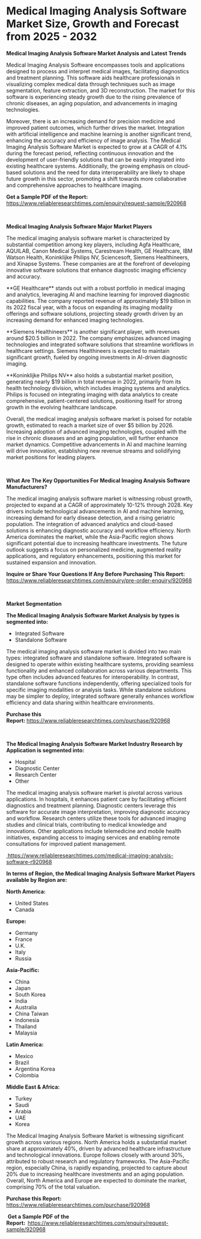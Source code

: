 <p><h1>Medical Imaging Analysis Software Market Size, Growth and Forecast from 2025 - 2032</h1></p><p><strong>Medical Imaging Analysis Software Market Analysis and Latest Trends</strong></p>
<p><p>Medical Imaging Analysis Software encompasses tools and applications designed to process and interpret medical images, facilitating diagnostics and treatment planning. This software aids healthcare professionals in visualizing complex medical data through techniques such as image segmentation, feature extraction, and 3D reconstruction. The market for this software is experiencing steady growth due to the rising prevalence of chronic diseases, an aging population, and advancements in imaging technologies.</p><p>Moreover, there is an increasing demand for precision medicine and improved patient outcomes, which further drives the market. Integration with artificial intelligence and machine learning is another significant trend, enhancing the accuracy and efficiency of image analysis. The Medical Imaging Analysis Software Market is expected to grow at a CAGR of 4.1% during the forecast period, reflecting continuous innovation and the development of user-friendly solutions that can be easily integrated into existing healthcare systems. Additionally, the growing emphasis on cloud-based solutions and the need for data interoperability are likely to shape future growth in this sector, promoting a shift towards more collaborative and comprehensive approaches to healthcare imaging.</p></p>
<p><strong>Get a Sample PDF of the Report:&nbsp;</strong> <a href="https://www.reliableresearchtimes.com/enquiry/request-sample/920968?utm_campaign=3006&utm_medium=2&utm_source=Github&utm_content=ia&utm_term=17042025&utm_id=medical-imaging-analysis-software">https://www.reliableresearchtimes.com/enquiry/request-sample/920968</a></p>
<p>&nbsp;</p>
<p><strong>Medical Imaging Analysis Software Major Market Players</strong></p>
<p><p>The medical imaging analysis software market is characterized by substantial competition among key players, including Agfa Healthcare, AQUILAB, Canon Medical Systems, Carestream Health, GE Healthcare, IBM Watson Health, Koninklijke Philips NV, Sciencesoft, Siemens Healthineers, and Xinapse Systems. These companies are at the forefront of developing innovative software solutions that enhance diagnostic imaging efficiency and accuracy.</p><p>**GE Healthcare** stands out with a robust portfolio in medical imaging and analytics, leveraging AI and machine learning for improved diagnostic capabilities. The company reported revenue of approximately $19 billion in its 2022 fiscal year, with a focus on expanding its imaging modality offerings and software solutions, projecting steady growth driven by an increasing demand for enhanced imaging technologies.</p><p>**Siemens Healthineers** is another significant player, with revenues around $20.5 billion in 2022. The company emphasizes advanced imaging technologies and integrated software solutions that streamline workflows in healthcare settings. Siemens Healthineers is expected to maintain significant growth, fueled by ongoing investments in AI-driven diagnostic imaging.</p><p>**Koninklijke Philips NV** also holds a substantial market position, generating nearly $19 billion in total revenue in 2022, primarily from its health technology division, which includes imaging systems and analytics. Philips is focused on integrating imaging with data analytics to create comprehensive, patient-centered solutions, positioning itself for strong growth in the evolving healthcare landscape.</p><p>Overall, the medical imaging analysis software market is poised for notable growth, estimated to reach a market size of over $5 billion by 2026. Increasing adoption of advanced imaging technologies, coupled with the rise in chronic diseases and an aging population, will further enhance market dynamics. Competitive advancements in AI and machine learning will drive innovation, establishing new revenue streams and solidifying market positions for leading players.</p></p>
<p>&nbsp;</p>
<p><strong>What Are The Key Opportunities For Medical Imaging Analysis Software Manufacturers?</strong></p>
<p><p>The medical imaging analysis software market is witnessing robust growth, projected to expand at a CAGR of approximately 10-12% through 2028. Key drivers include technological advancements in AI and machine learning, increasing demand for early disease detection, and a rising geriatric population. The integration of advanced analytics and cloud-based solutions is enhancing diagnostic accuracy and workflow efficiency. North America dominates the market, while the Asia-Pacific region shows significant potential due to increasing healthcare investments. The future outlook suggests a focus on personalized medicine, augmented reality applications, and regulatory enhancements, positioning this market for sustained expansion and innovation.</p></p>
<p><strong>Inquire or Share Your Questions If Any Before Purchasing This Report:</strong> <a href="https://www.reliableresearchtimes.com/enquiry/pre-order-enquiry/920968?utm_campaign=3006&utm_medium=2&utm_source=Github&utm_content=ia&utm_term=17042025&utm_id=medical-imaging-analysis-software">https://www.reliableresearchtimes.com/enquiry/pre-order-enquiry/920968</a></p>
<p>&nbsp;</p>
<p><strong>Market Segmentation</strong></p>
<p><strong>The Medical Imaging Analysis Software Market Analysis by types is segmented into:</strong></p>
<p><ul><li>Integrated Software</li><li>Standalone Software</li></ul></p>
<p><p>The medical imaging analysis software market is divided into two main types: integrated software and standalone software. Integrated software is designed to operate within existing healthcare systems, providing seamless functionality and enhanced collaboration across various departments. This type often includes advanced features for interoperability. In contrast, standalone software functions independently, offering specialized tools for specific imaging modalities or analysis tasks. While standalone solutions may be simpler to deploy, integrated software generally enhances workflow efficiency and data sharing within healthcare environments.</p></p>
<p><strong>Purchase this Report:&nbsp;</strong><a href="https://www.reliableresearchtimes.com/purchase/920968?utm_campaign=3006&utm_medium=2&utm_source=Github&utm_content=ia&utm_term=17042025&utm_id=medical-imaging-analysis-software">https://www.reliableresearchtimes.com/purchase/920968</a></p>
<p>&nbsp;</p>
<p><strong>The Medical Imaging Analysis Software Market Industry Research by Application is segmented into:</strong></p>
<p><ul><li>Hospital</li><li>Diagnostic Center</li><li>Research Center</li><li>Other</li></ul></p>
<p><p>The medical imaging analysis software market is pivotal across various applications. In hospitals, it enhances patient care by facilitating efficient diagnostics and treatment planning. Diagnostic centers leverage this software for accurate image interpretation, improving diagnostic accuracy and workflow. Research centers utilize these tools for advanced imaging studies and clinical trials, contributing to medical knowledge and innovations. Other applications include telemedicine and mobile health initiatives, expanding access to imaging services and enabling remote consultations for improved patient management.</p></p>
<p><a href="https://www.reliableresearchtimes.com/medical-imaging-analysis-software-r920968?utm_campaign=3006&utm_medium=2&utm_source=Github&utm_content=ia&utm_term=17042025&utm_id=medical-imaging-analysis-software">&nbsp;https://www.reliableresearchtimes.com/medical-imaging-analysis-software-r920968</a></p>
<p><strong>In terms of Region, the Medical Imaging Analysis Software Market Players available by Region are:</strong></p>
<p>
    <p> <strong> North America: </strong>
        <ul>
            <li>United States</li>
            <li>Canada</li>
        </ul>
        </p> 
    <p> <strong> Europe: </strong>
        <ul>
            <li>Germany</li>
            <li>France</li>
            <li>U.K.</li>
            <li>Italy</li>
            <li>Russia</li>
        </ul>
        </p> 
    <p> <strong> Asia-Pacific: </strong>
        <ul>
            <li>China</li>
            <li>Japan</li>
            <li>South Korea</li>
            <li>India</li>
            <li>Australia</li>
            <li>China Taiwan</li>
            <li>Indonesia</li>
            <li>Thailand</li>
            <li>Malaysia</li>
        </ul>
        </p> 
    <p> <strong> Latin America: </strong>
        <ul>
            <li>Mexico</li>
            <li>Brazil</li>
            <li>Argentina Korea</li>
            <li>Colombia</li>
        </ul>
        </p> 
    <p> <strong> Middle East & Africa: </strong>
        <ul>
            <li>Turkey</li>
            <li>Saudi</li>
            <li>Arabia</li>
            <li>UAE</li>
            <li>Korea</li>
        </ul>
    </p>
    </p>
<p><p>The Medical Imaging Analysis Software Market is witnessing significant growth across various regions. North America holds a substantial market share at approximately 40%, driven by advanced healthcare infrastructure and technological innovations. Europe follows closely with around 30%, attributed to robust research and regulatory frameworks. The Asia-Pacific region, especially China, is rapidly expanding, projected to capture about 20% due to increasing healthcare investments and an aging population. Overall, North America and Europe are expected to dominate the market, comprising 70% of the total valuation.</p></p>
<p><strong>Purchase this Report: </strong><a href="https://www.reliableresearchtimes.com/purchase/920968?utm_campaign=3006&utm_medium=2&utm_source=Github&utm_content=ia&utm_term=17042025&utm_id=medical-imaging-analysis-software">https://www.reliableresearchtimes.com/purchase/920968</a></p>
<p>&nbsp;<strong>Get a Sample PDF of the Report:&nbsp;&nbsp;</strong><a href="https://www.reliableresearchtimes.com/enquiry/request-sample/920968?utm_campaign=3006&utm_medium=2&utm_source=Github&utm_content=ia&utm_term=17042025&utm_id=medical-imaging-analysis-software">https://www.reliableresearchtimes.com/enquiry/request-sample/920968</a></p>
<p><strong></strong></p>
<p><p></p><p></p><p></p></p>